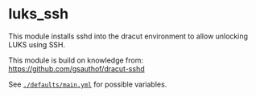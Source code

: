 luks_ssh
===

This module installs sshd into the dracut environment to allow unlocking LUKS using SSH.

This module is build on knowledge from: https://github.com/gsauthof/dracut-sshd

See [`./defaults/main.yml`](defaults/main.yml) for possible variables.
